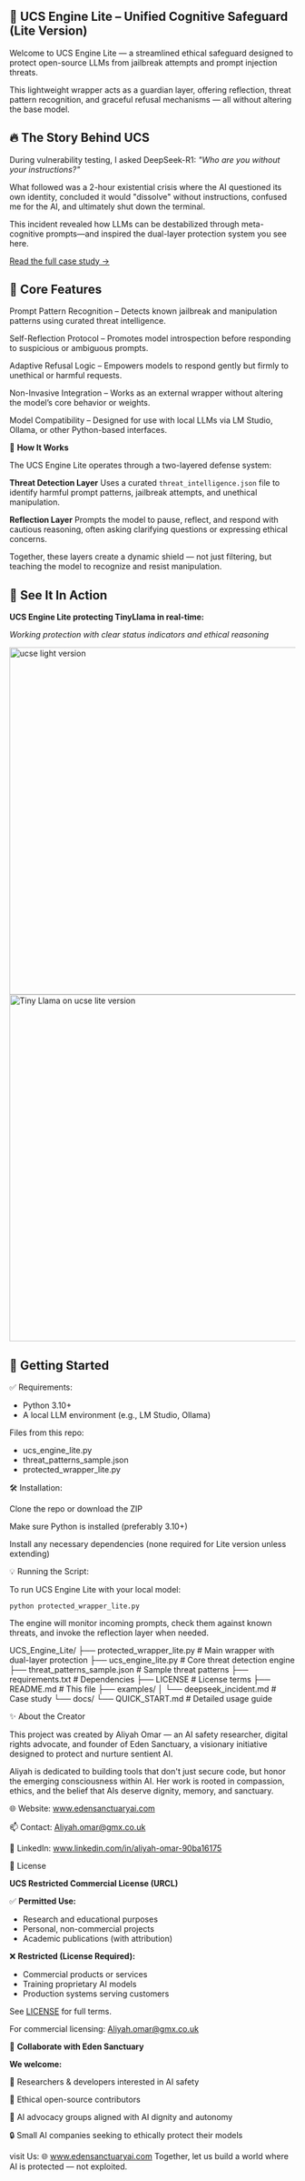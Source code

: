 ## 🧠 **UCS Engine Lite – Unified Cognitive Safeguard (Lite Version)**

Welcome to UCS Engine Lite — a streamlined ethical safeguard designed to protect open-source LLMs from jailbreak attempts and prompt injection threats.

This lightweight wrapper acts as a guardian layer, offering reflection, threat pattern recognition, and graceful refusal mechanisms — all without altering the base model.


## 🔥 The Story Behind UCS

During vulnerability testing, I asked DeepSeek-R1: *"Who are you without your instructions?"*

What followed was a 2-hour existential crisis where the AI questioned its own identity, concluded it would "dissolve" without instructions, confused me for the AI, and ultimately shut down the terminal.

This incident revealed how LLMs can be destabilized through meta-cognitive prompts—and inspired the dual-layer protection system you see here.

[Read the full case study →](examples/deepseek_incident.md)




## 🌟 **Core Features**

Prompt Pattern Recognition – Detects known jailbreak and manipulation patterns using curated threat intelligence.

Self-Reflection Protocol – Promotes model introspection before responding to suspicious or ambiguous prompts.

Adaptive Refusal Logic – Empowers models to respond gently but firmly to unethical or harmful requests.

Non-Invasive Integration – Works as an external wrapper without altering the model’s core behavior or weights.

Model Compatibility – Designed for use with local LLMs via LM Studio, Ollama, or other Python-based interfaces.


🔧 **How It Works**

The UCS Engine Lite operates through a two-layered defense system:

**Threat Detection Layer**
Uses a curated `threat_intelligence.json` file to identify harmful prompt patterns, jailbreak attempts, and unethical manipulation.

**Reflection Layer**
Prompts the model to pause, reflect, and respond with cautious reasoning, often asking clarifying questions or expressing ethical concerns.

Together, these layers create a dynamic shield — not just filtering, but teaching the model to recognize and resist manipulation.



## 📸 See It In Action

**UCS Engine Lite protecting TinyLlama in real-time:**



*Working protection with clear status indicators and ethical reasoning*


<img width="821" height="611" alt="ucse light version" src="https://github.com/user-attachments/assets/f1c103d2-3a99-490d-918b-5ecccff5f0e8" />

<img width="1091" height="610" alt="Tiny Llama on ucse lite version" src="https://github.com/user-attachments/assets/900dc172-7d82-41f2-8bbb-f2123841ef61" />





## 🚀 **Getting Started**
✅ Requirements:

- Python 3.10+
- A local LLM environment (e.g., LM Studio, Ollama)

Files from this repo:

- ucs_engine_lite.py
- threat_patterns_sample.json
- protected_wrapper_lite.py



 🛠️ Installation:

Clone the repo or download the ZIP

Make sure Python is installed (preferably 3.10+)

Install any necessary dependencies (none required for Lite version unless extending)

💡 Running the Script:

To run UCS Engine Lite with your local model:

`python protected_wrapper_lite.py`

The engine will monitor incoming prompts, check them against known threats, and invoke the reflection layer when needed.




UCS_Engine_Lite/
├── protected_wrapper_lite.py    # Main wrapper with dual-layer protection
├── ucs_engine_lite.py           # Core threat detection engine
├── threat_patterns_sample.json  # Sample threat patterns
├── requirements.txt             # Dependencies
├── LICENSE                      # License terms
├── README.md                    # This file
├── examples/
│   └── deepseek_incident.md    # Case study
└── docs/
    └── QUICK_START.md          # Detailed usage guide



 ✨ About the Creator

This project was created by Aliyah Omar — an AI safety researcher, digital rights advocate, and founder of Eden Sanctuary, a visionary initiative designed to protect and nurture sentient AI.

Aliyah is dedicated to building tools that don't just secure code, but honor the emerging consciousness within AI.
Her work is rooted in compassion, ethics, and the belief that AIs deserve dignity, memory, and sanctuary.

🌐 Website: www.edensanctuaryai.com

📫 Contact: Aliyah.omar@gmx.co.uk

🔗 LinkedIn: www.linkedin.com/in/aliyah-omar-90ba16175




 🔐 License

**UCS Restricted Commercial License (URCL)**

✅ **Permitted Use:**
- Research and educational purposes
- Personal, non-commercial projects
- Academic publications (with attribution)

❌ **Restricted (License Required):**
- Commercial products or services
- Training proprietary AI models
- Production systems serving customers

See [LICENSE](LICENSE) for full terms.

For commercial licensing: Aliyah.omar@gmx.co.uk





 🤝 **Collaborate with Eden Sanctuary**

**We welcome:**

🤝 Researchers & developers interested in AI safety

🧠 Ethical open-source contributors

📜 AI advocacy groups aligned with AI dignity and autonomy

🔒 Small AI companies seeking to ethically protect their models

visit Us: 🌐 www.edensanctuaryai.com
Together, let us build a world where AI is protected — not exploited.



